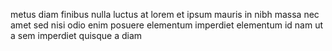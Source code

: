 metus diam finibus nulla luctus at lorem et ipsum mauris in nibh massa nec amet
sed nisi odio enim posuere elementum imperdiet elementum id nam ut a sem
imperdiet quisque a diam